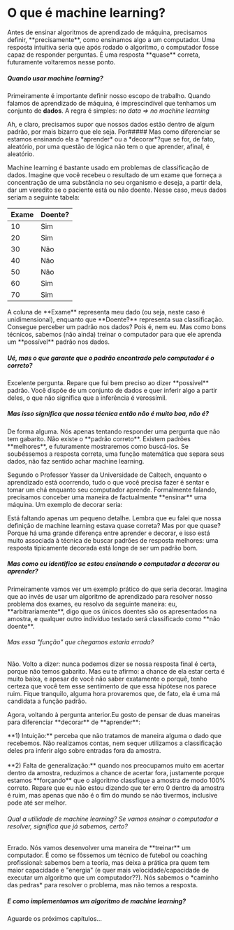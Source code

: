 # O que é machine learning?

  <p> Antes de ensinar algoritmos de aprendizado de máquina, precisamos definir, **precisamente**, como ensinamos algo a um computador. Uma resposta intuitiva seria que após rodado o algoritmo, o computador fosse capaz de responder perguntas. É uma resposta **quase** correta, futuramente voltaremos nesse ponto.</p>

  ##### Quando usar machine learning?  
   Primeiramente é importante definir nosso escopo de trabalho. Quando falamos de aprendizado de máquina, é imprescindível que tenhamos um conjunto de **dados**. A regra é simples: *no data => no machine learning*</p>
   <p>Ah, e claro, precisamos supor que nossos dados estão dentro de algum padrão, por mais bizarro que ele seja. Por##### Mas como diferenciar se estamos ensinando ela a *aprender* ou a *decorar*?que se for, de fato, aleatório, por uma questão de lógica não tem o que aprender, afinal, é aleatório.</p>

   <p>Machine learning é bastante usado em problemas de classificação de dados. Imagine que você recebeu o resultado de um exame que forneça a concentração de uma substância no seu organismo e deseja, a partir dela, dar um veredito se o paciente está ou não doente. Nesse caso, meus dados seriam a seguinte tabela:</p>

  | Exame | Doente? |
  |-------|---------|
  | 10    | Sim     |   
  | 20    | Sim     |   
  | 30    | Não     |
  | 40    | Não     |
  | 50    | Não     |
  | 60    | Sim     |
  | 70    | Sim     |

  <p> A coluna de **Exame** representa meu dado (ou seja, neste caso é unidimensional), enquanto que **Doente?** representa sua classificação. Consegue perceber um padrão nos dados? Pois é, nem eu. Mas como bons técnicos, sabemos (não ainda) treinar o computador para que ele aprenda um **possível** padrão nos dados.</p>

  ##### Ué, mas o que garante que o padrão encontrado pelo computador é o correto?

  <p>Excelente pergunta. Repare que fui bem preciso ao dizer **possível** padrão. Você dispõe de um conjunto de dados e quer inferir algo a partir deles, o que não significa que a inferência é verossímil.</p>

  ##### Mas isso significa que nossa técnica então não é muito boa, não é?

  <p>De forma alguma. Nós apenas tentando responder uma pergunta que não tem gabarito. Não existe o **padrão correto**. Existem padrões **melhores**, e futuramente mostraremos como buscá-los. Se soubéssemos a resposta correta, uma função matemática que separa seus dados, não faz sentido achar machine learning.</p>

  <p> Segundo o Professor Yasser da Universidade de Caltech, enquanto o aprendizado está ocorrendo, tudo o que você precisa fazer é sentar e tomar um chá enquanto seu computador aprende. Formalmente falando, precisamos conceber uma maneira de factualmente **ensinar** uma máquina. Um exemplo de decorar seria:</p>

  <p>Está faltando apenas um pequeno detalhe. Lembra que eu falei que nossa definição de machine learning estava quase correta? Mas por que quase? Porque há uma grande diferença entre aprender e decorar, e isso está muito associada à técnica de buscar padrões de resposta melhores: uma resposta tipicamente decorada está longe de ser um padrão bom.</p>

  ##### Mas como eu identifico se estou ensinando o computador a decorar ou aprender?

  <p>Primeiramente vamos ver um exemplo prático do que seria decorar. Imagina que ao invés de usar um algoritmo de aprendizado para resolver nosso problema dos exames, eu resolvo da seguinte maneira: eu, **arbitrariamente**, digo que os únicos doentes são os apresentados na amostra, e qualquer outro indivíduo testado será classificado como **não doente**.

  ###### Mas essa "função" que chegamos estaria errada?

  <p>Não. Volto a dizer: nunca podemos dizer se nossa resposta final é certa, porque não temos gabarito. Mas eu te afirmo: a chance de ela estar certa é muito baixa, e apesar de você não saber exatamente o porquê, tenho certeza que você tem esse sentimento de que essa hipótese nos parece ruim. Fique tranquilo, alguma hora provaremos que, de fato, ela é uma má candidata a função padrão.</p>
   Agora, voltando à pergunta anterior.Eu gosto de pensar de duas maneiras para diferenciar **decorar** de **aprender**:<br></p>
  **1) Intuição:** perceba que não tratamos de maneira alguma o dado que recebemos. Não realizamos contas, nem sequer utilizamos a classificação deles pra inferir algo sobre entradas fora da amostra. <br><br>
  **2) Falta de generalização:** quando nos preocupamos muito em acertar dentro da amostra, reduzimos a chance de acertar fora, justamente porque estamos **forçando** que o algoritmo classfique a amostra de modo 100% correto. Repare que eu não estou dizendo que ter erro 0 dentro da amostra é ruim, mas apenas que não é o fim do mundo se não tivermos, inclusive pode até ser melhor.</p>

  ###### Qual a utilidade de machine learning? Se vamos ensinar o computador a resolver, significa que já sabemos, certo?

  <p> Errado. Nós vamos desenvolver uma maneira de **treinar** um computador. É como se fôssemos um técnico de futebol ou coaching profissional: sabemos bem a teoria, mas deixa a prática pra quem tem maior capacidade e "energia" (e quer mais velocidade/capacidade de executar um algoritmo que um computador??). Nós sabemos o *caminho das pedras* para resolver o problema, mas não temos a resposta.</p>

  ##### E como implementamos um algoritmo de machine learning?
  <p>Aguarde os próximos capítulos...</p>
